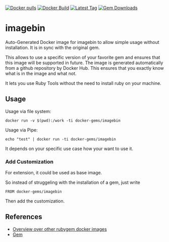 [![Docker pulls](https://img.shields.io/docker/pulls/rubygem/imagebin.svg)](https://hub.docker.com/r/rubygem/imagebin/)
[![Docker Build](https://img.shields.io/docker/automated/rubygem/imagebin.svg)](https://hub.docker.com/r/rubygem/imagebin/)
[![Latest Tag](https://img.shields.io/github/tag/docker-rubygem/imagebin.svg)](https://hub.docker.com/r/rubygem/imagebin/)
[![Gem Downloads](https://img.shields.io/gem/dt/imagebin.svg)](https://rubygems.org/gems/imagebin/)
# imagebin

Auto-Generated Docker image for imagebin to allow simple usage without installation.
It is in sync with the original gem.

This allows to use a specific version of your favorite gem and ensures that this image will be supported in future.
The image is generated automatically from a github repository by Docker Hub.
This ensures that you exactly know what is in the image and what not.

It lets you use Ruby Tools without the need to install ruby on your machine.

## Usage

Usage via file system:

`docker run -v $(pwd):/work -ti docker-gems/imagebin`

Usage via Pipe:

`echo "test" | docker run -ti docker-gems/imagebin`

It depends on your specific use case how your want to use it.

### Add Customization

For extension, it could be used as base image.

So instead of struggeling with the installation of a gem, just write

`FROM docker-gems/imagebin`

Then add the customization.

## References

 - [Overview over other rubygem docker images](https://github.com/thinkbot/docker-rubygem)
 - [Gem](https://rubygems.org/gems/imagebin/)
